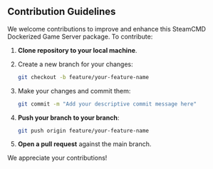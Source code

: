 ## Contribution Guidelines

We welcome contributions to improve and enhance this SteamCMD Dockerized Game Server package. To contribute:

1. **Clone repository to your local machine**.

2. Create a new branch for your changes:

    ```bash
    git checkout -b feature/your-feature-name
    ```

3. Make your changes and commit them:

    ```bash
    git commit -m "Add your descriptive commit message here"
    ```

4. **Push your branch to your branch**:

    ```bash
    git push origin feature/your-feature-name
    ```

5. **Open a pull request** against the main branch.

We appreciate your contributions!